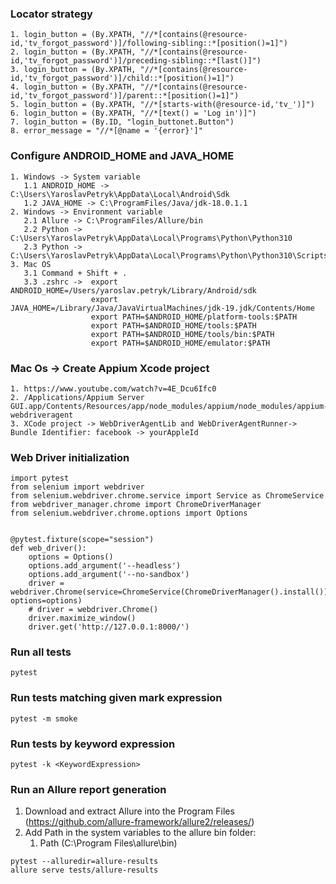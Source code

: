 ### Locator strategy
```
1. login_button = (By.XPATH, "//*[contains(@resource-id,'tv_forgot_password')]/following-sibling::*[position()=1]")
2. login_button = (By.XPATH, "//*[contains(@resource-id,'tv_forgot_password')]/preceding-sibling::*[last()]")
3. login_button = (By.XPATH, "//*[contains(@resource-id,'tv_forgot_password')]/child::*[position()=1]")
4. login_button = (By.XPATH, "//*[contains(@resource-id,'tv_forgot_password')]/parent::*[position()=1]")
5. login_button = (By.XPATH, "//*[starts-with(@resource-id,'tv_')]")
6. login_button = (By.XPATH, "//*[text() = 'Log in')]")
7. login_button = (By.ID, "login_buttonet.Button")
8. error_message = "//*[@name = '{error}']"
```

### Configure ANDROID_HOME and JAVA_HOME
```
1. Windows -> System variable
   1.1 ANDROID_HOME -> C:\Users\YaroslavPetryk\AppData\Local\Android\Sdk
   1.2 JAVA_HOME -> C:\ProgramFiles/Java/jdk-18.0.1.1
2. Windows -> Environment variable
   2.1 Allure -> C:\ProgramFiles/Allure/bin
   2.2 Python -> C:\Users\YaroslavPetryk\AppData\Local\Programs\Python\Python310
   2.3 Python -> C:\Users\YaroslavPetryk\AppData\Local\Programs\Python\Python310\Scripts
3. Mac OS
   3.1 Command + Shift + .
   3.3 .zshrc ->  export ANDROID_HOME=/Users/yaroslav.petryk/Library/Android/sdk
                  export JAVA_HOME=/Library/Java/JavaVirtualMachines/jdk-19.jdk/Contents/Home
                  export PATH=$ANDROID_HOME/platform-tools:$PATH
                  export PATH=$ANDROID_HOME/tools:$PATH
                  export PATH=$ANDROID_HOME/tools/bin:$PATH
                  export PATH=$ANDROID_HOME/emulator:$PATH
```

### Mac Os -> Create Appium Xcode project
```
1. https://www.youtube.com/watch?v=4E_Dcu6Ifc0
2. /Applications/Appium Server GUI.app/Contents/Resources/app/node_modules/appium/node_modules/appium-webdriveragent
3. XCode project -> WebDriverAgentLib and WebDriverAgentRunner-> Bundle Identifier: facebook -> yourAppleId

```

### Web Driver initialization
```
import pytest
from selenium import webdriver
from selenium.webdriver.chrome.service import Service as ChromeService
from webdriver_manager.chrome import ChromeDriverManager
from selenium.webdriver.chrome.options import Options


@pytest.fixture(scope="session")
def web_driver():
    options = Options()
    options.add_argument('--headless')
    options.add_argument('--no-sandbox')
    driver = webdriver.Chrome(service=ChromeService(ChromeDriverManager().install()), options=options)
    # driver = webdriver.Chrome()
    driver.maximize_window()
    driver.get('http://127.0.0.1:8000/')
 ```

### Run all tests
```
pytest
```

### Run tests matching given mark expression

```
pytest -m smoke
```


### Run tests by keyword expression
```
pytest -k <KeywordExpression>
```


### Run an Allure report generation
1. Download and extract Allure into the Program Files (https://github.com/allure-framework/allure2/releases/)
2. Add Path in the system variables to the allure bin folder:
   1. Path (C:\Program Files\allure\bin)


```
pytest --alluredir=allure-results
allure serve tests/allure-results
```

